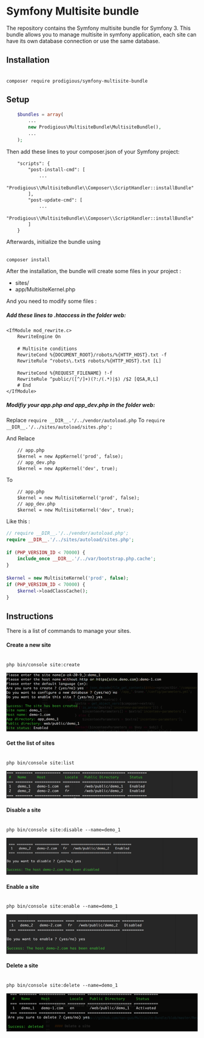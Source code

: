 Symfony Multisite bundle
======================

The repository contains the Symfony multisite bundle for Symfony 3. 
This bundle allows you to manage multisite in symfony application, each site can have its own database connection or use the same database.

## Installation

```

composer require prodigious/symfony-multisite-bundle

```

## Setup

```php
    $bundles = array(
        ...
        new Prodigious\MultisiteBundle\MultisiteBundle(),
        ...
    );
```

Then add these lines to your composer.json of your Symfony project:

```
    "scripts": {
        "post-install-cmd": [
            ...
            "Prodigious\\MultisiteBundle\\Composer\\ScriptHandler::installBundle"
        ],
        "post-update-cmd": [
            ...
            "Prodigious\\MultisiteBundle\\Composer\\ScriptHandler::installBundle"
        ]
    }
```

Afterwards, initialize the bundle using

```

composer install

```

After the installation, the bundle will create some files in your project :

- sites/
- app/MultisiteKernel.php

And you need to modify some files :

##### Add these lines to .htaccess in the folder web:

```
<IfModule mod_rewrite.c>
    RewriteEngine On
    
    # Multisite conditions
    RewriteCond %{DOCUMENT_ROOT}/robots/%{HTTP_HOST}.txt -f
    RewriteRule ^robots\.txt$ robots/%{HTTP_HOST}.txt [L]

    RewriteCond %{REQUEST_FILENAME} !-f
    RewriteRule ^public/([^/]+)(?:/(.*)|$) /$2 [QSA,R,L]
    # End
</IfModule>
```

##### Modifiy your app.php and app_dev.php in the folder web:

Replace
`
require __DIR__.'/../vendor/autoload.php
`
To
`
require __DIR__.'/../sites/autoload/sites.php';
`

And Relace

```
    // app.php
    $kernel = new AppKernel('prod', false);
    // app_dev.php
    $kernel = new AppKernel('dev', true);
```

To

```
    // app.php
    $kernel = new MultisiteKernel('prod', false);
    // app_dev.php
    $kernel = new MultisiteKernel('dev', true);
```

Like this :

```php
// require __DIR__.'/../vendor/autoload.php';
require __DIR__.'/../sites/autoload/sites.php';

if (PHP_VERSION_ID < 70000) {
    include_once __DIR__.'/../var/bootstrap.php.cache';
}

$kernel = new MultisiteKernel('prod', false);
if (PHP_VERSION_ID < 70000) {
    $kernel->loadClassCache();
}
```

## Instructions

There is a list of commands to manage your sites.

#### Create a new site

```

php bin/console site:create

```
![screenshot](https://github.com/nan-guo/Multisite-Bundle/blob/master/Resources/public/imgs/screenshot-1.png)

#### Get the list of sites

```

php bin/console site:list

```
![screenshot](https://github.com/nan-guo/Multisite-Bundle/blob/master/Resources/public/imgs/screenshot-2.png)

#### Disable a site

```

php bin/console site:disable --name=demo_1

```
![screenshot](https://github.com/nan-guo/Multisite-Bundle/blob/master/Resources/public/imgs/screenshot-3.png)

#### Enable a site

```

php bin/console site:enable --name=demo_1

```
![screenshot](https://github.com/nan-guo/Multisite-Bundle/blob/master/Resources/public/imgs/screenshot-4.png)

#### Delete a site

```

php bin/console site:delete --name=demo_1

```
![screenshot](https://github.com/nan-guo/Multisite-Bundle/blob/master/Resources/public/imgs/screenshot-5.png)
